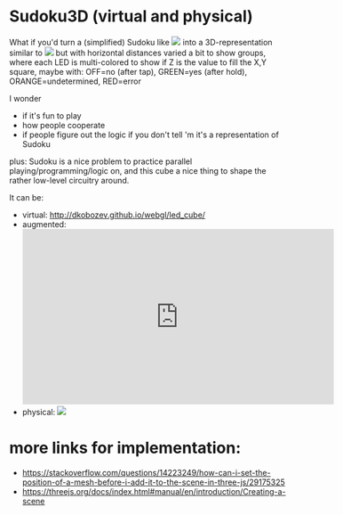 # Sudoku3D (virtual and physical)

What if you'd turn a (simplified) Sudoku like
<img src="https://i.pinimg.com/736x/29/3d/8d/293d8d80dd44ca8d8f4acc24639d0e40--sudoku-kinder-sudoku-for-kids.jpg">
into a 3D-representation similar to
<img src="https://repository-images.githubusercontent.com/55097385/2ffa4f80-5398-11eb-9f54-8e6aaa2a3aa3">
but with horizontal distances varied a bit to show groups, where each LED is multi-colored to show if Z is the value to fill the X,Y square, maybe with: OFF=no (after tap), GREEN=yes (after hold), ORANGE=undetermined, RED=error

I wonder
- if it's fun to play
- how people cooperate
- if people figure out the logic if you don't tell 'm it's a representation of Sudoku

plus: Sudoku is a nice problem to practice parallel playing/programming/logic on, and this cube a nice thing to shape the rather low-level circuitry around.

It can be:
- virtual: http://dkobozev.github.io/webgl/led_cube/
- augmented: <iframe width="560" height="315" src="https://www.youtube.com/embed/ZI6oJJFgACM" title="YouTube video player" frameborder="0" allow="accelerometer; autoplay; clipboard-write; encrypted-media; gyroscope; picture-in-picture" allowfullscreen></iframe>
- physical: <img src="https://www.playgroundworld.co.za/wp-content/uploads/2019/10/1.8-CLIMBING-CUBE-1.jpg">

more links for implementation:
=========================
- https://stackoverflow.com/questions/14223249/how-can-i-set-the-position-of-a-mesh-before-i-add-it-to-the-scene-in-three-js/29175325
- https://threejs.org/docs/index.html#manual/en/introduction/Creating-a-scene
